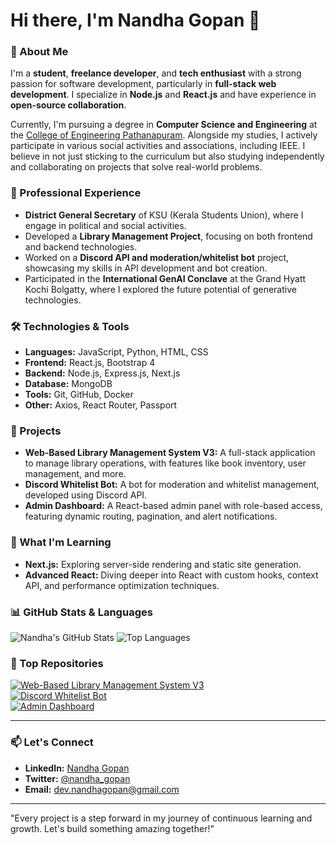 # Hi there, I'm Nandha Gopan 👋

### 🚀 About Me

I'm a **student**, **freelance developer**, and **tech enthusiast** with a strong passion for software development, particularly in **full-stack web development**. I specialize in **Node.js** and **React.js** and have experience in **open-source collaboration**.

Currently, I'm pursuing a degree in **Computer Science and Engineering** at the [College of Engineering Pathanapuram](https://www.cetpathanapuram.ac.in/). Alongside my studies, I actively participate in various social activities and associations, including IEEE. I believe in not just sticking to the curriculum but also studying independently and collaborating on projects that solve real-world problems.

### 💼 Professional Experience

- **District General Secretary** of KSU (Kerala Students Union), where I engage in political and social activities.
- Developed a **Library Management Project**, focusing on both frontend and backend technologies.
- Worked on a **Discord API and moderation/whitelist bot** project, showcasing my skills in API development and bot creation.
- Participated in the **International GenAI Conclave** at the Grand Hyatt Kochi Bolgatty, where I explored the future potential of generative technologies.

### 🛠️ Technologies & Tools

- **Languages:** JavaScript, Python, HTML, CSS
- **Frontend:** React.js, Bootstrap 4
- **Backend:** Node.js, Express.js, Next.js
- **Database:** MongoDB
- **Tools:** Git, GitHub, Docker
- **Other:** Axios, React Router, Passport

### 🔧 Projects

- **Web-Based Library Management System V3:** A full-stack application to manage library operations, with features like book inventory, user management, and more.
- **Discord Whitelist Bot:** A bot for moderation and whitelist management, developed using Discord API.
- **Admin Dashboard:** A React-based admin panel with role-based access, featuring dynamic routing, pagination, and alert notifications.

### 🌱 What I'm Learning

- **Next.js:** Exploring server-side rendering and static site generation.
- **Advanced React:** Diving deeper into React with custom hooks, context API, and performance optimization techniques.

### 📊 GitHub Stats & Languages

![Nandha's GitHub Stats](https://github-readme-stats.vercel.app/api?username=nandhuz-coder&show_icons=true&theme=radical)
![Top Languages](https://github-readme-stats.vercel.app/api/top-langs/?username=nandhuz-coder&layout=compact&theme=radical)

### 🌟 Top Repositories

[![Web-Based Library Management System V3](https://github-readme-stats.vercel.app/api/pin/?username=nandhuz-coder&repo=Web-Based-Library-Management-System-V3&theme=radical)](https://github.com/nandhuz-coder/Web-Based-Library-Management-System-V3)  
[![Discord Whitelist Bot](https://github-readme-stats.vercel.app/api/pin/?username=nandhuz-coder&repo=discord-whitelist-bot&theme=radical)](https://github.com/nandhuz-coder/discord-whitelist-bot)  
[![Admin Dashboard](https://github-readme-stats.vercel.app/api/pin/?username=nandhuz-coder&repo=admin-dashboard&theme=radical)](https://github.com/nandhuz-coder/admin-dashboard)

---

### 📫 Let's Connect

- **LinkedIn:** [Nandha Gopan](https://www.linkedin.com/in/nandhagopan)
- **Twitter:** [@nandha_gopan](https://twitter.com/nandha_gopan)
- **Email:** dev.nandhagopan@gmail.com

---

"Every project is a step forward in my journey of continuous learning and growth. Let's build something amazing together!"
